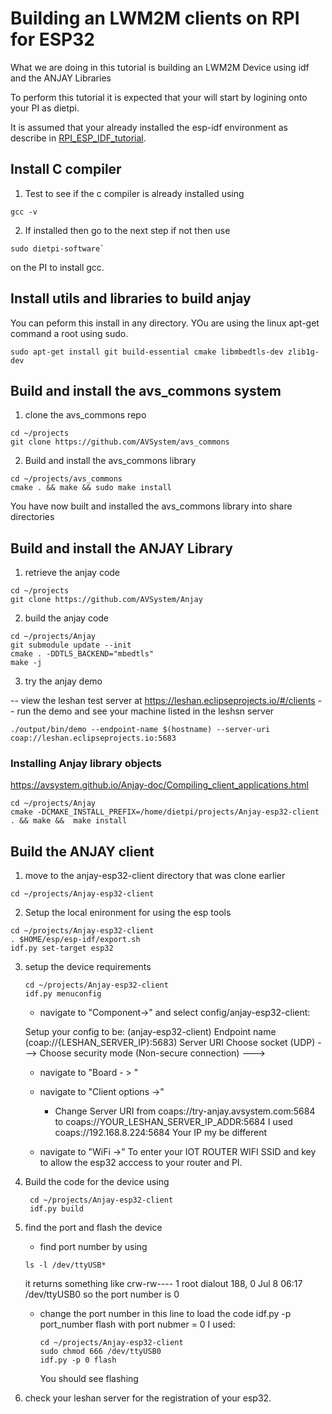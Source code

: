 # Building an LWM2M clients on RPI for ESP32


What we are doing in this tutorial is building an LWM2M Device using idf and the ANJAY Libraries

To perform this tutorial it is expected that your will start by logining onto your PI as dietpi.

It is assumed that your already installed the esp-idf environment as describe in [RPI_ESP_IDF_tutorial](./RPI_ESP_IDF_tutorial).

## Install C compiler ##

1.  Test to see if the c compiler is already installed  using 

```
gcc -v
```

2. If installed then go to the next step if not then use 

```
sudo dietpi-software`
```
on the PI to install gcc.

## Install utils and libraries to build anjay ###

You can peform this install in any directory.  YOu are using the linux apt-get command a root using sudo.

``` 
sudo apt-get install git build-essential cmake libmbedtls-dev zlib1g-dev
```

## Build and install the avs_commons system ##


1. clone the avs_commons repo
```
cd ~/projects
git clone https://github.com/AVSystem/avs_commons
```
2. Build and install the avs_commons library
```
cd ~/projects/avs_commons
cmake . && make && sudo make install
```

You have now built and installed the avs_commons library into share directories

## Build and install the ANJAY Library ##

1. retrieve the anjay code
```
cd ~/projects
git clone https://github.com/AVSystem/Anjay
```
2. build the anjay code
```
cd ~/projects/Anjay
git submodule update --init
cmake . -DDTLS_BACKEND="mbedtls"
make -j
```
3. try the anjay demo

-- view the leshan test server at https://leshan.eclipseprojects.io/#/clients
-- run the demo and see your machine listed in the leshsn server
```
./output/bin/demo --endpoint-name $(hostname) --server-uri coap://leshan.eclipseprojects.io:5683
```


### Installing Anjay library objects
https://avsystem.github.io/Anjay-doc/Compiling_client_applications.html
```
cd ~/projects/Anjay
cmake -DCMAKE_INSTALL_PREFIX=/home/dietpi/projects/Anjay-esp32-client . && make &&  make install
```

## Build the ANJAY client ##

1. move to the anjay-esp32-client directory that was clone earlier
```
cd ~/projects/Anjay-esp32-client
```

2. Setup the local enironment for using the esp tools
```
cd ~/projects/Anjay-esp32-client
. $HOME/esp/esp-idf/export.sh
idf.py set-target esp32 
```
3. setup the device requirements
     ```
     cd ~/projects/Anjay-esp32-client
     idf.py menuconfig
     ```
     - navigate to "Component->" and select config/anjay-esp32-client:

     Setup your config to be:
     (anjay-esp32-client) Endpoint name
     (coap://{LESHAN_SERVER_IP}:5683) Server URI
     Choose socket (UDP)  --->
     Choose security mode (Non-secure connection)  --->


     - navigate to "Board - > "

     -  navigate to "Client options ->"
          - Change Server URI from coaps://try-anjay.avsystem.com:5684 to  coaps://YOUR_LESHAN_SERVER_IP_ADDR:5684
	    I used coaps://192.168.8.224:5684
	    Your IP my be different
	    
     -  navigate to "WiFi ->"
         To enter your IOT ROUTER WIFI SSID and key to allow the esp32 acccess to your router and PI.
	 
4. Build the code for the device using
    
    ```
     cd ~/projects/Anjay-esp32-client
     idf.py build
     ```

5. find the port and flash the device

   - find port number by using
   ```
   ls -l /dev/ttyUSB*
   ```
   it returns something like
   crw-rw---- 1 root dialout 188, 0 Jul  8 06:17 /dev/ttyUSB0
   so the port number is 0

   - change the port number in this line to load the code
    idf.py -p  port_number flash
    with port nubmer = 0 I used:
     ```
     cd ~/projects/Anjay-esp32-client
     sudo chmod 666 /dev/ttyUSB0
     idf.py -p 0 flash
     ```
     You should see flashing

  6. check your leshan server for the registration of your esp32.


